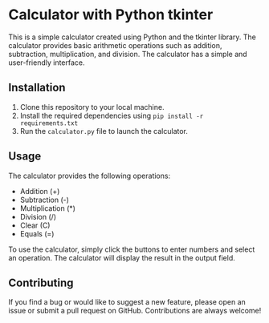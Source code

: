 # Calculator with Python tkinter

This is a simple calculator created using Python and the tkinter library. The calculator provides basic arithmetic operations such as addition, subtraction, multiplication, and division. The calculator has a simple and user-friendly interface.

## Installation

1. Clone this repository to your local machine.
2. Install the required dependencies using `pip install -r requirements.txt`
3. Run the `calculator.py` file to launch the calculator.

## Usage

The calculator provides the following operations:

- Addition (+)
- Subtraction (-)
- Multiplication (*)
- Division (/)
- Clear (C)
- Equals (=)

To use the calculator, simply click the buttons to enter numbers and select an operation. The calculator will display the result in the output field.

## Contributing

If you find a bug or would like to suggest a new feature, please open an issue or submit a pull request on GitHub. Contributions are always welcome!
